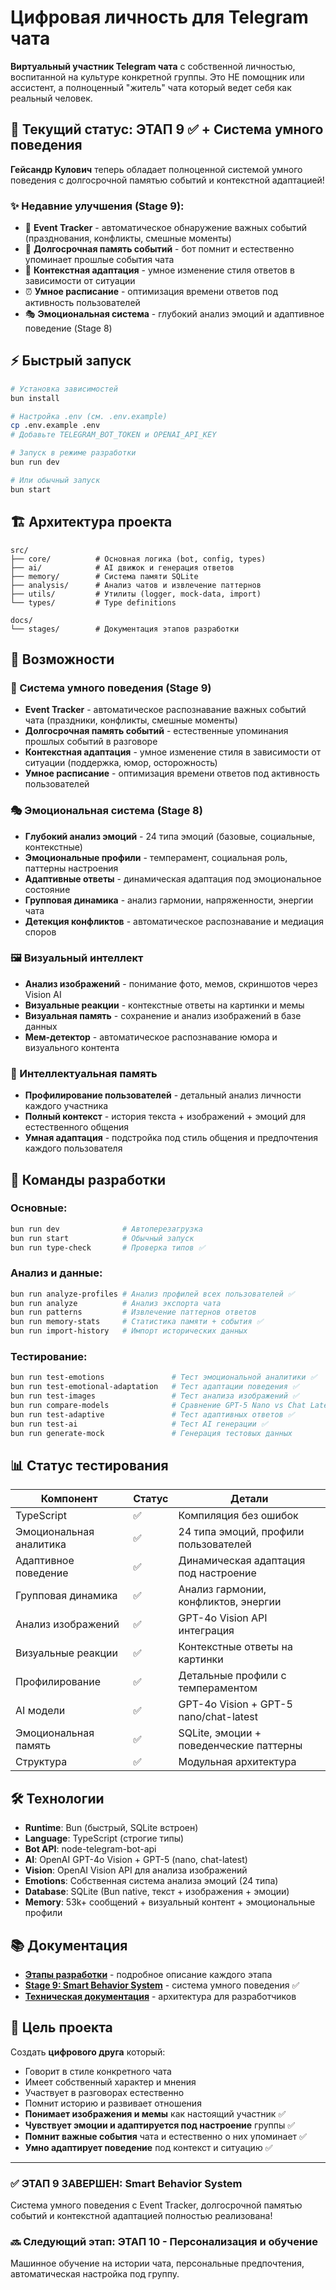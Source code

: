 # Цифровая личность для Telegram чата

**Виртуальный участник Telegram чата** с собственной личностью, воспитанной на культуре конкретной группы. Это НЕ помощник или ассистент, а полноценный "житель" чата который ведет себя как реальный человек.

## 🚀 Текущий статус: ЭТАП 9 ✅ + Система умного поведения

**Гейсандр Кулович** теперь обладает полноценной системой умного поведения с долгосрочной памятью событий и контекстной адаптацией!

### ✨ Недавние улучшения (Stage 9):
- 📅 **Event Tracker** - автоматическое обнаружение важных событий (празднования, конфликты, смешные моменты)
- 🧠 **Долгосрочная память событий** - бот помнит и естественно упоминает прошлые события чата
- 🎯 **Контекстная адаптация** - умное изменение стиля ответов в зависимости от ситуации
- ⏰ **Умное расписание** - оптимизация времени ответов под активность пользователей
- 🎭 **Эмоциональная система** - глубокий анализ эмоций и адаптивное поведение (Stage 8)

## ⚡ Быстрый запуск

```bash
# Установка зависимостей
bun install

# Настройка .env (см. .env.example)
cp .env.example .env
# Добавьте TELEGRAM_BOT_TOKEN и OPENAI_API_KEY

# Запуск в режиме разработки
bun run dev

# Или обычный запуск  
bun start
```

## 🏗️ Архитектура проекта

```
src/
├── core/          # Основная логика (bot, config, types)
├── ai/            # AI движок и генерация ответов
├── memory/        # Система памяти SQLite
├── analysis/      # Анализ чатов и извлечение паттернов
├── utils/         # Утилиты (logger, mock-data, import)
└── types/         # Type definitions

docs/
└── stages/        # Документация этапов разработки
```

## 🎯 Возможности

### 📅 Система умного поведения (Stage 9)
- **Event Tracker** - автоматическое распознавание важных событий чата (праздники, конфликты, смешные моменты)
- **Долгосрочная память событий** - естественные упоминания прошлых событий в разговоре
- **Контекстная адаптация** - умное изменение стиля в зависимости от ситуации (поддержка, юмор, осторожность)
- **Умное расписание** - оптимизация времени ответов под активность пользователей

### 🎭 Эмоциональная система (Stage 8)
- **Глубокий анализ эмоций** - 24 типа эмоций (базовые, социальные, контекстные)
- **Эмоциональные профили** - темперамент, социальная роль, паттерны настроения
- **Адаптивные ответы** - динамическая адаптация под эмоциональное состояние
- **Групповая динамика** - анализ гармонии, напряженности, энергии чата
- **Детекция конфликтов** - автоматическое распознавание и медиация споров

### 🖼️ Визуальный интеллект  
- **Анализ изображений** - понимание фото, мемов, скриншотов через Vision AI
- **Визуальные реакции** - контекстные ответы на картинки и мемы
- **Визуальная память** - сохранение и анализ изображений в базе данных
- **Мем-детектор** - автоматическое распознавание юмора и визуального контента

### 🧠 Интеллектуальная память
- **Профилирование пользователей** - детальный анализ личности каждого участника
- **Полный контекст** - история текста + изображений + эмоций для естественного общения
- **Умная адаптация** - подстройка под стиль общения и предпочтения каждого пользователя

## 🔧 Команды разработки

### Основные:
```bash
bun run dev              # Автоперезагрузка
bun run start            # Обычный запуск
bun run type-check       # Проверка типов ✅
```

### Анализ и данные:
```bash
bun run analyze-profiles # Анализ профилей всех пользователей ✅
bun run analyze          # Анализ экспорта чата
bun run patterns         # Извлечение паттернов ответов
bun run memory-stats     # Статистика памяти + события ✅
bun run import-history   # Импорт исторических данных
```

### Тестирование:
```bash
bun run test-emotions               # Тест эмоциональной аналитики ✅  
bun run test-emotional-adaptation   # Тест адаптации поведения ✅
bun run test-images                 # Тест анализа изображений ✅
bun run compare-models              # Сравнение GPT-5 Nano vs Chat Latest ✅
bun run test-adaptive               # Тест адаптивных ответов ✅
bun run test-ai                     # Тест AI генерации ✅
bun run generate-mock               # Генерация тестовых данных
```

## 📊 Статус тестирования

| Компонент | Статус | Детали |
|-----------|--------|---------|
| TypeScript | ✅ | Компиляция без ошибок |
| Эмоциональная аналитика | ✅ | 24 типа эмоций, профили пользователей |
| Адаптивное поведение | ✅ | Динамическая адаптация под настроение |
| Групповая динамика | ✅ | Анализ гармонии, конфликтов, энергии |
| Анализ изображений | ✅ | GPT-4o Vision API интеграция |
| Визуальные реакции | ✅ | Контекстные ответы на картинки |
| Профилирование | ✅ | Детальные профили с темпераментом |
| AI модели | ✅ | GPT-4o Vision + GPT-5 nano/chat-latest |
| Эмоциональная память | ✅ | SQLite, эмоции + поведенческие паттерны |
| Структура | ✅ | Модульная архитектура |

## 🛠️ Технологии

- **Runtime**: Bun (быстрый, SQLite встроен)
- **Language**: TypeScript (строгие типы)
- **Bot API**: node-telegram-bot-api
- **AI**: OpenAI GPT-4o Vision + GPT-5 (nano, chat-latest)
- **Vision**: OpenAI Vision API для анализа изображений
- **Emotions**: Собственная система анализа эмоций (24 типа)
- **Database**: SQLite (Bun native, текст + изображения + эмоции)
- **Memory**: 53k+ сообщений + визуальный контент + эмоциональные профили

## 📚 Документация

- **[Этапы разработки](docs/stages/)** - подробное описание каждого этапа
- **[Stage 9: Smart Behavior System](README_STAGE9.md)** - система умного поведения ✅
- **[Техническая документация](CLAUDE.md)** - архитектура для разработчиков

## 🎯 Цель проекта

Создать **цифрового друга** который:
- Говорит в стиле конкретного чата  
- Имеет собственный характер и мнения
- Участвует в разговорах естественно
- Помнит историю и развивает отношения
- **Понимает изображения и мемы** как настоящий участник ✅
- **Чувствует эмоции и адаптируется под настроение** группы ✅
- **Помнит важные события** чата и естественно о них упоминает ✅
- **Умно адаптирует поведение** под контекст и ситуацию ✅

---

### ✅ ЭТАП 9 ЗАВЕРШЕН: **Smart Behavior System**
Система умного поведения с Event Tracker, долгосрочной памятью событий и контекстной адаптацией полностью реализована!

### 🔜 Следующий этап: **ЭТАП 10 - Персонализация и обучение**
Машинное обучение на истории чата, персональные предпочтения, автоматическая настройка под группу.